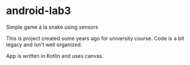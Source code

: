 # android-lab3

Simple game à la snake using sensors

This is project created some years ago for university course. Code is a bit legacy and isn't well organized.

App is written in Kotlin and uses canvas.
